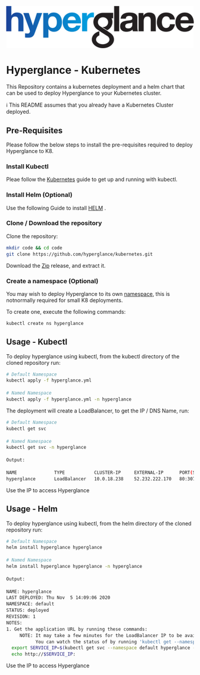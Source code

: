 <img src="https://github.com/hyperglance/aws-rule-automations/blob/master/files/b5dfbb6c-75c8-493b-8c5d-d68b3272cf0f.png" alt="Hyperglance Logo" />

# Hyperglance - Kubernetes

This Repository contains a kubernetes deployment and a helm chart that can be used to deploy Hyperglance to your Kubernetes cluster.

:information_source: This README assumes that you already have a Kubernetes Cluster deployed.

## Pre-Requisites

Please follow the below steps to install the pre-requisites required to deploy Hyperglance to K8.

### Install Kubectl

Pleae follow the [Kubernetes](https://kubernetes.io/docs/tasks/tools/install-kubectl/) guide to get up and running with kubectl.

### Install Helm (Optional)

Use the following Guide to install [HELM](https://helm.sh/docs/intro/install/) .

### Clone / Download the repository

Clone the repository:

```bash
mkdir code && cd code
git clone https://github.com/hyperglance/kubernetes.git
```

Download the [Zip](https://github.com/hyperglance/kubernetes/archive/v1.0.zip) release, and extract it.

### Create a namespace (Optional)

You may wish to deploy Hyperglance to its own [namespace](https://kubernetes.io/docs/concepts/overview/working-with-objects/namespaces/), this is notnormally required for small K8 deployments.

To create one, execute the following commands:

```bash
kubectl create ns hyperglance
```

## Usage - Kubectl

To deploy hyperglance using kubectl, from the kubectl directory of the cloned repository run:

```bash
# Default Namespace
kubectl apply -f hyperglance.yml

# Named Namespace
kubectl apply -f hyperglance.yml -n hyperglance
```

The deployment will create a LoadBalancer, to get the IP / DNS Name, run:

```bash
# Default Namespace
kubectl get svc

# Named Namespace
kubectl get svc -n hyperglance

Output:

NAME              TYPE           CLUSTER-IP     EXTERNAL-IP      PORT(S)                      AGE
hyperglance       LoadBalancer   10.0.18.238    52.232.222.170   80:30750/TCP,443:30876/TCP   87m
```

Use the IP to access Hyperglance

## Usage - Helm

To deploy hyperglance using kubectl, from the helm directory of the cloned repository run:

```bash
# Default Namespace
helm install hyperglance hyperglance

# Named Namespace
helm install hyperglance hyperglance -n hyperglance

Output:

NAME: hyperglance
LAST DEPLOYED: Thu Nov  5 14:09:06 2020
NAMESPACE: default
STATUS: deployed
REVISION: 1
NOTES:
1. Get the application URL by running these commands:
     NOTE: It may take a few minutes for the LoadBalancer IP to be available.
           You can watch the status of by running 'kubectl get --namespace default svc -w hyperglance'
  export SERVICE_IP=$(kubectl get svc --namespace default hyperglance --template "{{ range (index .status.loadBalancer.ingress 0) }}{{.}}{{ end }}")
  echo http://$SERVICE_IP:

```

Use the IP to access Hyperglance